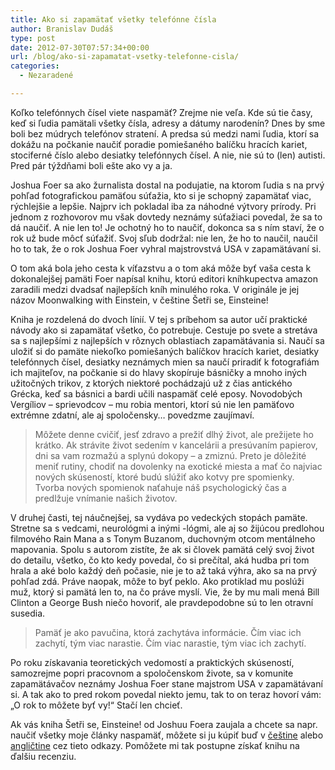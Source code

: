 ```yaml
---
title: Ako si zapamätať všetky telefónne čísla
author: Branislav Dudáš
type: post
date: 2012-07-30T07:57:34+00:00
url: /blog/ako-si-zapamatat-vsetky-telefonne-cisla/
categories:
  - Nezaradené

---
```

Koľko telefónnych čísel viete naspamäť? Zrejme nie veľa. Kde sú tie časy, keď si ľudia pamätali všetky čísla, adresy a dátumy narodenín? Dnes by sme boli bez múdrych telefónov stratení. A predsa sú medzi nami ľudia, ktorí sa dokážu na počkanie naučiť poradie pomiešaného balíčku hracích kariet, stociferné číslo alebo desiatky telefónnych čísel. A nie, nie sú to (len) autisti. Pred pár týždňami boli ešte ako vy a ja.

<!--more-->

Joshua Foer sa ako žurnalista dostal na podujatie, na ktorom ľudia s na prvý pohľad fotografickou pamäťou súťažia, kto si je schopný zapamätať viac, rýchlejšie a lepšie. Najprv ich pokladal iba za náhodné výtvory prírody. Pri jednom z rozhovorov mu však dovtedy neznámy súťažiaci povedal, že sa to dá naučiť. A nie len to! Je ochotný ho to naučiť, dokonca sa s ním staví, že o rok už bude môcť súťažiť. Svoj sľub dodržal: nie len, že ho to naučil, naučil ho to tak, že o rok Joshua Foer vyhral majstrovstvá USA v zapamätávaní si.

O tom aká bola jeho cesta k víťazstvu a o tom aká môže byť vaša cesta k dokonalejšej pamäti Foer napísal knihu, ktorú editori kníhkupectva amazon zaradili medzi dvadsať najlepších kníh minulého roka. V originále je jej názov Moonwalking with Einstein, v češtine Šetři se, Einsteine!

Kniha je rozdelená do dvoch línií. V tej s príbehom sa autor učí praktické návody ako si zapamätať všetko, čo potrebuje. Cestuje po svete a stretáva sa s najlepšími z najlepších v rôznych oblastiach zapamätávania si. Naučí sa uložiť si do pamäte niekoľko pomiešaných balíčkov hracích kariet, desiatky telefónnych čísel, desiatky neznámych mien sa naučí priradiť k fotografiám ich majiteľov, na počkanie si do hlavy skopíruje básničky a mnoho iných užitočných trikov, z ktorých niektoré pochádzajú už z čias antického Grécka, keď sa básnici a bardi učili naspamäť celé eposy. Novodobých Vergíliov &#8211; sprievodcov &#8211; mu robia mentori, ktorí sú nie len pamäťovo extrémne zdatní, ale aj spoločensky… povedzme zaujímaví.

> Môžete denne cvičiť, jesť zdravo a prežiť dlhý život, ale prežijete ho krátko. Ak strávite život sedením v kancelárii a presúvaním papierov, dni sa vam rozmažú a splynú dokopy &#8211; a zmiznú. Preto je dôležité meniť rutiny, chodiť na dovolenky na exotické miesta a mať čo najviac nových skúseností, ktoré budú slúžiť ako kotvy pre spomienky. Tvorba nových spomienok naťahuje náš psychologický čas a predlžuje vnímanie našich životov.

V druhej časti, tej náučnejšej, sa vydáva po vedeckých stopách pamäte. Stretne sa s vedcami, neurológmi a inými -lógmi, ale aj so žijúcou predlohou filmového Rain Mana a s Tonym Buzanom, duchovným otcom mentálneho mapovania. Spolu s autorom zistíte, že ak si človek pamätá celý svoj život do detailu, všetko, čo kto kedy povedal, čo si prečítal, aká hudba pri tom hrala a aké bolo každý deň počasie, nie je to až taká výhra, ako sa na prvý pohľad zdá. Práve naopak, môže to byť peklo. Ako protiklad mu poslúži muž, ktorý si pamätá len to, na čo práve myslí. Vie, že by mu mali mená Bill Clinton a George Bush niečo hovoriť, ale pravdepodobne sú to len otravní susedia.

> Pamäť je ako pavučina, ktorá zachytáva informácie. Čím viac ich zachytí, tým viac narastie. Čím viac narastie, tým viac ich zachytí.

Po roku získavania teoretických vedomostí a praktických skúseností, samozrejme popri pracovnom a spoločenskom živote, sa v komunite zapamätávačov neznámy Joshua Foer stane majstrom USA v zapamätávaní si. A tak ako to pred rokom povedal niekto jemu, tak to on teraz hovorí vám: &#8222;O rok to môžete byť vy!&#8220; Stačí len chcieť.

Ak vás kniha Šetři se, Einsteine! od Joshuu Foera zaujala a chcete sa napr. naučiť všetky moje články naspamäť, môžete si ju kúpiť buď v <a title="foer cz" href="http://www.martinus.sk/?uItem=129953&z=branod" target="_blank">češtine</a> alebo <a title="foer eng" href="http://www.bookdepository.com/Moonwalking-with-Einstein-Joshua-Foer/9780143120537" target="_blank">angličtine</a> cez tieto odkazy. Pomôžete mi tak postupne získať knihu na ďalšiu recenziu.